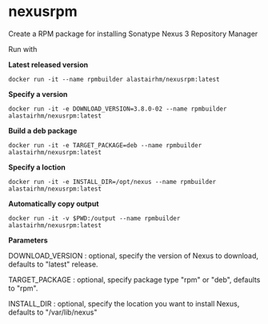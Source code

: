 # nexusrpm
Create a RPM package for installing Sonatype Nexus 3 Repository Manager

Run with

**Latest released version**

`docker run -it --name rpmbuilder alastairhm/nexusrpm:latest`

**Specify a version**

`docker run -it -e DOWNLOAD_VERSION=3.8.0-02 --name rpmbuilder alastairhm/nexusrpm:latest`

**Build a deb package**

`docker run -it -e TARGET_PACKAGE=deb --name rpmbuilder alastairhm/nexusrpm:latest`

**Specify a loction**

`docker run -it -e INSTALL_DIR=/opt/nexus --name rpmbuilder alastairhm/nexusrpm:latest`

**Automatically copy output**

`docker run -it -v $PWD:/output --name rpmbuilder alastairhm/nexusrpm:latest`

**Parameters**

DOWNLOAD_VERSION : optional, specify the version of Nexus to download, defaults to "latest" release.

TARGET_PACKAGE : optional, specify package type "rpm" or "deb", defaults to "rpm".

INSTALL_DIR : optional, specify the location you want to install Nexus, defaults to "/var/lib/nexus"
